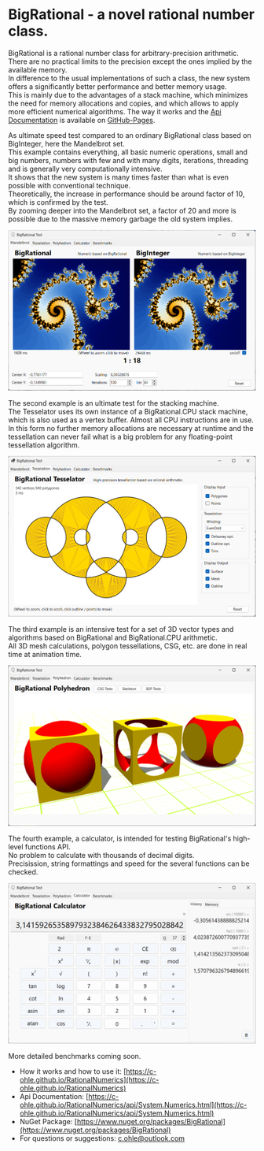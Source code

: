 # BigRational - a novel rational number class.

BigRational is a rational number class for arbitrary-precision arithmetic.  
There are no practical limits to the precision except the ones implied by the available memory.  
In difference to the usual implementations of such a class, the new system offers 
a significantly better performance and better memory usage.  
This is mainly due to the advantages of a stack machine, which minimizes the need for memory allocations and copies, 
and which allows to apply more efficient numerical algorithms.
The way it works and the [Api Documentation](https://c-ohle.github.io/RationalNumerics/api/System.Numerics.html)
is available on [GitHub-Pages](https://c-ohle.github.io/RationalNumerics/).

As ultimate speed test compared to an ordinary BigRational class based on BigInteger, here the Mandelbrot set.   
This example contains everything, all basic numeric operations, small and big numbers, numbers with few and with many digits, iterations, threading and is generally very computationally intensive.  
It shows that the new system is many times faster than what is even possible with conventional technique.  
Theoretically, the increase in performance should be around factor of 10, which is confirmed by the test.  
By zooming deeper into the Mandelbrot set, a factor of 20 and more is possible due to the massive memory garbage the old system implies.

![mandel1](docs/images/mandel1.png)
 
The second example is an ultimate test for the stacking machine.  
The Tesselator uses its own instance of a BigRational.CPU stack machine, which is also used as a vertex buffer. Almost all CPU instructions are in use.  
In this form no further memory allocations are necessary at runtime and the tessellation can never fail what is a big problem for any floating-point tessellation algorithm. 

![tess1](docs/images/tess1.png)

The third example is an intensive test for a set of 3D vector types and algorithms
based on BigRational and BigRational.CPU arithmetic.  
All 3D mesh calculations, polygon tessellations, CSG, etc. are done in real time at animation time.

![polyhedron1](docs/images/polyhedron1.png)

The fourth example, a calculator, is intended for testing BigRational's high-level functions API.  
No problem to calculate with thousands of decimal digits.  
Precisission, string formattings and speed for the several functions can be checked.

![calc1](docs/images/calc1.png)

More detailed benchmarks coming soon. 

* How it works and how to use it: [https://c-ohle.github.io/RationalNumerics](https://c-ohle.github.io/RationalNumerics)
* Api Documentation: [https://c-ohle.github.io/RationalNumerics/api/System.Numerics.html](https://c-ohle.github.io/RationalNumerics/api/System.Numerics.html)
* NuGet Package: [https://www.nuget.org/packages/BigRational](https://www.nuget.org/packages/BigRational)
* For questions or suggestions: [c.ohle@outlook.com](mailto:c.ohle@outlook.com)
